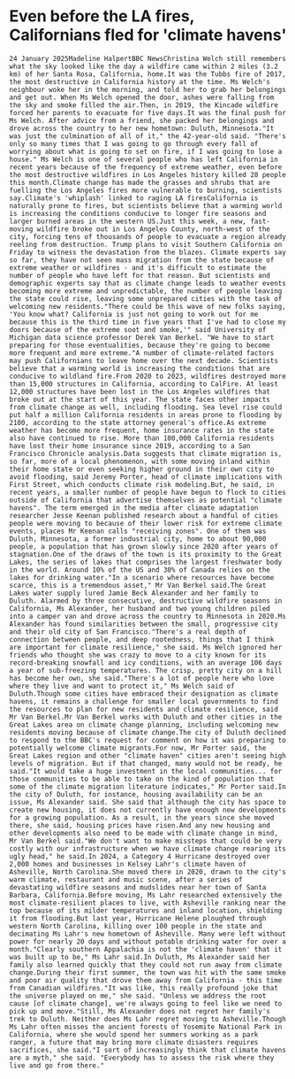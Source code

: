 # Even before the LA fires, Californians fled for 'climate havens'
    
    24 January 2025Madeline HalpertBBC NewsChristina Welch still remembers what the sky looked like the day a wildfire came within 2 miles (3.2 km) of her Santa Rosa, California, home.It was the Tubbs fire of 2017, the most destructive in California history at the time. Ms Welch's neighbour woke her in the morning, and told her to grab her belongings and get out. When Ms Welch opened the door, ashes were falling from the sky and smoke filled the air.Then, in 2019, the Kincade wildfire forced her parents to evacuate for five days.It was the final push for Ms Welch. After advice from a friend, she packed her belongings and drove across the country to her new hometown: Duluth, Minnesota."It was just the culmination of all of it," the 42-year-old said. "There's only so many times that I was going to go through every fall of worrying about what is going to set on fire, if I was going to lose a house." Ms Welch is one of several people who has left California in recent years because of the frequency of extreme weather, even before the most destructive wildfires in Los Angeles history killed 28 people this month.Climate change has made the grasses and shrubs that are fuelling the Los Angeles fires more vulnerable to burning, scientists say.Climate's 'whiplash' linked to raging LA firesCalifornia is naturally prone to fires, but scientists believe that a warming world is increasing the conditions conducive to longer fire seasons and larger burned areas in the western US.Just this week, a new, fast-moving wildfire broke out in Los Angeles County, north-west of the city, forcing tens of thousands of people to evacuate a region already reeling from destruction. Trump plans to visit Southern California on Friday to witness the devastation from the blazes. Climate experts say so far, they have not seen mass migration from the state because of extreme weather or wildfires - and it's difficult to estimate the number of people who have left for that reason. But scientists and demographic experts say that as climate change leads to weather events becoming more extreme and unpredictable, the number of people leaving the state could rise, leaving some unprepared cities with the task of welcoming new residents."There could be this wave of new folks saying, 'You know what? California is just not going to work out for me because this is the third time in five years that I've had to close my doors because of the extreme soot and smoke,'" said University of Michigan data science professor Derek Van Berkel. "We have to start preparing for those eventualities, because they're going to become more frequent and more extreme."A number of climate-related factors may push Californians to leave home over the next decade. Scientists believe that a warming world is increasing the conditions that are conducive to wildland fire.From 2020 to 2023, wildfires destroyed more than 15,000 structures in California, according to CalFire. At least 12,000 structures have been lost in the Los Angeles wildfires that broke out at the start of this year. The state faces other impacts from climate change as well, including flooding. Sea level rise could put half a million California residents in areas prone to flooding by 2100, according to the state attorney general's office.As extreme weather has become more frequent, home insurance rates in the state also have continued to rise. More than 100,000 California residents have lost their home insurance since 2019, according to a San Francisco Chronicle analysis.Data suggests that climate migration is, so far, more of a local phenomenon, with some moving inland within their home state or even seeking higher ground in their own city to avoid flooding, said Jeremy Porter, head of climate implications with First Street, which conducts climate risk modeling.But, he said, in recent years, a smaller number of people have begun to flock to cities outside of California that advertise themselves as potential "climate havens". The term emerged in the media after climate adaptation researcher Jesse Keenan published research about a handful of cities people were moving to because of their lower risk for extreme climate events, places Mr Keenan calls "receiving zones". One of them was Duluth, Minnesota, a former industrial city, home to about 90,000 people, a population that has grown slowly since 2020 after years of stagnation.One of the draws of the town is its proximity to the Great Lakes, the series of lakes that comprises the largest freshwater body in the world. Around 10% of the US and 30% of Canada relies on the lakes for drinking water."In a scenario where resources have become scarce, this is a tremendous asset," Mr Van Berkel said.The Great Lakes water supply lured Jamie Beck Alexander and her family to Duluth. Alarmed by three consecutive, destructive wildfire seasons in California, Ms Alexander, her husband and two young children piled into a camper van and drove across the country to Minnesota in 2020.Ms Alexander has found similarities between the small, progressive city and their old city of San Francisco."There's a real depth of connection between people, and deep rootedness, things that I think are important for climate resilience," she said. Ms Welch ignored her friends who thought she was crazy to move to a city known for its record-breaking snowfall and icy conditions, with an average 106 days a year of sub-freezing temperatures. The crisp, pretty city on a hill has become her own, she said."There's a lot of people here who love where they live and want to protect it," Ms Welch said of Duluth.Though some cities have embraced their designation as climate havens, it remains a challenge for smaller local governments to find the resources to plan for new residents and climate resilience, said Mr Van Berkel.Mr Van Berkel works with Duluth and other cities in the Great Lakes area on climate change planning, including welcoming new residents moving because of climate change.The city of Duluth declined to respond to the BBC's request for comment on how it was preparing to potentially welcome climate migrants.For now, Mr Porter said, the Great Lakes region and other "climate haven" cities aren't seeing high levels of migration. But if that changed, many would not be ready, he said."It would take a huge investment in the local communities... for those communities to be able to take on the kind of population that some of the climate migration literature indicates," Mr Porter said.In the city of Duluth, for instance, housing availability can be an issue, Ms Alexander said. She said that although the city has space to create new housing, it does not currently have enough new developments for a growing population. As a result, in the years since she moved there, she said, housing prices have risen.And any new housing and other developments also need to be made with climate change in mind, Mr Van Berkel said."We don't want to make missteps that could be very costly with our infrastructure when we have climate change rearing its ugly head," he said.In 2024, a Category 4 Hurricane destroyed over 2,000 homes and businesses in Kelsey Lahr's climate haven of Asheville, North Carolina.She moved there in 2020, drawn to the city's warm climate, restaurant and music scene, after a series of devastating wildfire seasons and mudslides near her town of Santa Barbara, California.Before moving, Ms Lahr researched extensively the most climate-resilient places to live, with Asheville ranking near the top because of its milder temperatures and inland location, shielding it from flooding.But last year, Hurricane Helene ploughed through western North Carolina, killing over 100 people in the state and decimating Ms Lahr's new hometown of Asheville. Many were left without power for nearly 20 days and without potable drinking water for over a month."Clearly southern Appalachia is not the 'climate haven' that it was built up to be," Ms Lahr said.In Duluth, Ms Alexander said her family also learned quickly that they could not run away from climate change.During their first summer, the town was hit with the same smoke and poor air quality that drove them away from California - this time from Canadian wildfires."It was like, this really profound joke that the universe played on me," she said. "Unless we address the root cause [of climate change], we're always going to feel like we need to pick up and move."Still, Ms Alexander does not regret her family's trek to Duluth. Neither does Ms Lahr regret moving to Asheville.Though Ms Lahr often misses the ancient forests of Yosemite National Park in California, where she would spend her summers working as a park ranger, a future that may bring more climate disasters requires sacrifices, she said."I sort of increasingly think that climate havens are a myth," she said. "Everybody has to assess the risk where they live and go from there."